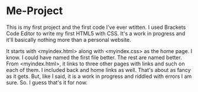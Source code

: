 # Me-Project
This is my first project and the first code I've ever wtitten.
I used Brackets Code Editor to write my first HTML5 with CSS. 
It's a work in progress and it'll basically nothing more than a personal website.

It starts with <myindex.html> along with <myindex.css> as the home page. 
I know. I could have named the first file better. The rest are named better.
From <myindex.html>, it links to three other pages with links and such on each of them.
I included back and home links as well. That's about as fancy as it gets.
But, like I said, it is a work in progress and riddled with errors I am sure.
So. I guess that's it for now.
